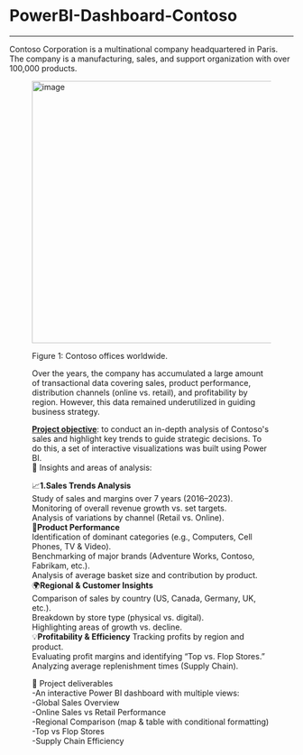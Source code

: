 # PowerBI-Dashboard-Contoso
***

Contoso Corporation is a multinational company headquartered in Paris. The company is a manufacturing, sales, and support organization with over 100,000 products.
<Figure 1 shows the headquarters in Paris and the satellite offices and regional hubs on different continents./>

 
<img width="917" height="465" alt="image" src="https://github.com/user-attachments/assets/3a7ba4cb-eded-437d-9ee6-d6652c4e71a2" />

Figure 1: Contoso offices worldwide.

Over the years, the company has accumulated a large amount of transactional data covering sales, product performance, distribution channels (online vs. retail), and profitability by region. However, this data remained underutilized in guiding business strategy.


**<ins/>Project objective<ins/>**: to conduct an in-depth analysis of Contoso's sales and highlight key trends to guide strategic decisions. To do this, a set of interactive visualizations was built using Power BI.  
🔑 Insights and areas of analysis:</br>

📈**1.Sales Trends Analysis**  
Study of sales and margins over 7 years (2016–2023).  
Monitoring of overall revenue growth vs. set targets.  
Analysis of variations by channel (Retail vs. Online).  
🛒**Product Performance**  
Identification of dominant categories (e.g., Computers, Cell Phones, TV & Video).  
Benchmarking of major brands (Adventure Works, Contoso, Fabrikam, etc.).  
Analysis of average basket size and contribution by product.  
🌍**Regional & Customer Insights**  
Comparison of sales by country (US, Canada, Germany, UK, etc.).  
Breakdown by store type (physical vs. digital).  
Highlighting areas of growth vs. decline.  
💡**Profitability & Efficiency**
Tracking profits by region and product.  
Evaluating profit margins and identifying “Top vs. Flop Stores.”  
Analyzing average replenishment times (Supply Chain).  

📌 Project deliverables  
-An interactive Power BI dashboard with multiple views:  
-Global Sales Overview  
-Online Sales vs Retail Performance  
-Regional Comparison (map & table with conditional formatting)  
-Top vs Flop Stores  
-Supply Chain Efficiency  


  
